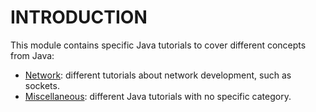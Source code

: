 # INTRODUCTION

This module contains specific Java tutorials to cover different concepts from Java:
- [Network](https://github.com/ManuMyGit/CodingTutorials/tree/main/java/network): different tutorials about network development, such as sockets.
- [Miscellaneous](https://github.com/ManuMyGit/CodingTutorials/tree/main/java/misc): different Java tutorials with no specific category.